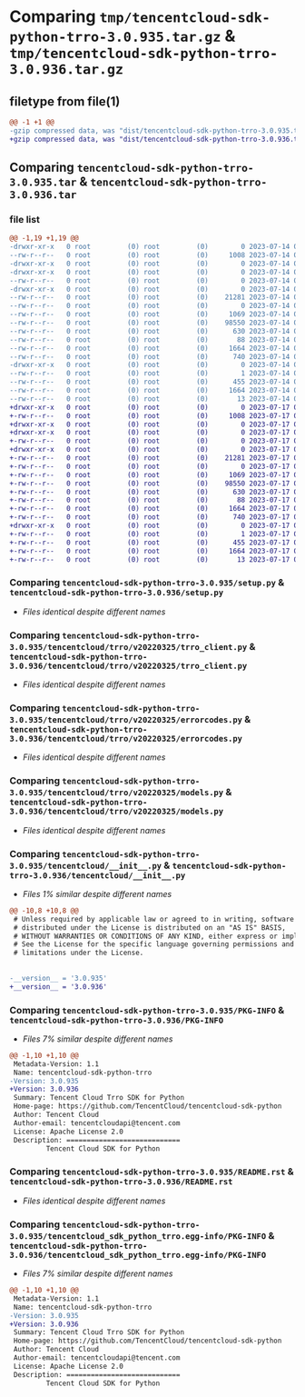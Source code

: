 # Comparing `tmp/tencentcloud-sdk-python-trro-3.0.935.tar.gz` & `tmp/tencentcloud-sdk-python-trro-3.0.936.tar.gz`

## filetype from file(1)

```diff
@@ -1 +1 @@
-gzip compressed data, was "dist/tencentcloud-sdk-python-trro-3.0.935.tar", last modified: Fri Jul 14 00:41:43 2023, max compression
+gzip compressed data, was "dist/tencentcloud-sdk-python-trro-3.0.936.tar", last modified: Mon Jul 17 00:38:41 2023, max compression
```

## Comparing `tencentcloud-sdk-python-trro-3.0.935.tar` & `tencentcloud-sdk-python-trro-3.0.936.tar`

### file list

```diff
@@ -1,19 +1,19 @@
-drwxr-xr-x   0 root         (0) root         (0)        0 2023-07-14 00:41:43.000000 tencentcloud-sdk-python-trro-3.0.935/
--rw-r--r--   0 root         (0) root         (0)     1008 2023-07-14 00:41:42.000000 tencentcloud-sdk-python-trro-3.0.935/setup.py
-drwxr-xr-x   0 root         (0) root         (0)        0 2023-07-14 00:41:43.000000 tencentcloud-sdk-python-trro-3.0.935/tencentcloud/
-drwxr-xr-x   0 root         (0) root         (0)        0 2023-07-14 00:41:43.000000 tencentcloud-sdk-python-trro-3.0.935/tencentcloud/trro/
--rw-r--r--   0 root         (0) root         (0)        0 2023-07-14 00:41:42.000000 tencentcloud-sdk-python-trro-3.0.935/tencentcloud/trro/__init__.py
-drwxr-xr-x   0 root         (0) root         (0)        0 2023-07-14 00:41:43.000000 tencentcloud-sdk-python-trro-3.0.935/tencentcloud/trro/v20220325/
--rw-r--r--   0 root         (0) root         (0)    21281 2023-07-14 00:41:42.000000 tencentcloud-sdk-python-trro-3.0.935/tencentcloud/trro/v20220325/trro_client.py
--rw-r--r--   0 root         (0) root         (0)        0 2023-07-14 00:41:42.000000 tencentcloud-sdk-python-trro-3.0.935/tencentcloud/trro/v20220325/__init__.py
--rw-r--r--   0 root         (0) root         (0)     1069 2023-07-14 00:41:42.000000 tencentcloud-sdk-python-trro-3.0.935/tencentcloud/trro/v20220325/errorcodes.py
--rw-r--r--   0 root         (0) root         (0)    98550 2023-07-14 00:41:42.000000 tencentcloud-sdk-python-trro-3.0.935/tencentcloud/trro/v20220325/models.py
--rw-r--r--   0 root         (0) root         (0)      630 2023-07-14 00:41:42.000000 tencentcloud-sdk-python-trro-3.0.935/tencentcloud/__init__.py
--rw-r--r--   0 root         (0) root         (0)       88 2023-07-14 00:41:43.000000 tencentcloud-sdk-python-trro-3.0.935/setup.cfg
--rw-r--r--   0 root         (0) root         (0)     1664 2023-07-14 00:41:43.000000 tencentcloud-sdk-python-trro-3.0.935/PKG-INFO
--rw-r--r--   0 root         (0) root         (0)      740 2023-07-14 00:41:42.000000 tencentcloud-sdk-python-trro-3.0.935/README.rst
-drwxr-xr-x   0 root         (0) root         (0)        0 2023-07-14 00:41:43.000000 tencentcloud-sdk-python-trro-3.0.935/tencentcloud_sdk_python_trro.egg-info/
--rw-r--r--   0 root         (0) root         (0)        1 2023-07-14 00:41:43.000000 tencentcloud-sdk-python-trro-3.0.935/tencentcloud_sdk_python_trro.egg-info/dependency_links.txt
--rw-r--r--   0 root         (0) root         (0)      455 2023-07-14 00:41:43.000000 tencentcloud-sdk-python-trro-3.0.935/tencentcloud_sdk_python_trro.egg-info/SOURCES.txt
--rw-r--r--   0 root         (0) root         (0)     1664 2023-07-14 00:41:43.000000 tencentcloud-sdk-python-trro-3.0.935/tencentcloud_sdk_python_trro.egg-info/PKG-INFO
--rw-r--r--   0 root         (0) root         (0)       13 2023-07-14 00:41:43.000000 tencentcloud-sdk-python-trro-3.0.935/tencentcloud_sdk_python_trro.egg-info/top_level.txt
+drwxr-xr-x   0 root         (0) root         (0)        0 2023-07-17 00:38:41.000000 tencentcloud-sdk-python-trro-3.0.936/
+-rw-r--r--   0 root         (0) root         (0)     1008 2023-07-17 00:38:41.000000 tencentcloud-sdk-python-trro-3.0.936/setup.py
+drwxr-xr-x   0 root         (0) root         (0)        0 2023-07-17 00:38:41.000000 tencentcloud-sdk-python-trro-3.0.936/tencentcloud/
+drwxr-xr-x   0 root         (0) root         (0)        0 2023-07-17 00:38:41.000000 tencentcloud-sdk-python-trro-3.0.936/tencentcloud/trro/
+-rw-r--r--   0 root         (0) root         (0)        0 2023-07-17 00:38:41.000000 tencentcloud-sdk-python-trro-3.0.936/tencentcloud/trro/__init__.py
+drwxr-xr-x   0 root         (0) root         (0)        0 2023-07-17 00:38:41.000000 tencentcloud-sdk-python-trro-3.0.936/tencentcloud/trro/v20220325/
+-rw-r--r--   0 root         (0) root         (0)    21281 2023-07-17 00:38:41.000000 tencentcloud-sdk-python-trro-3.0.936/tencentcloud/trro/v20220325/trro_client.py
+-rw-r--r--   0 root         (0) root         (0)        0 2023-07-17 00:38:41.000000 tencentcloud-sdk-python-trro-3.0.936/tencentcloud/trro/v20220325/__init__.py
+-rw-r--r--   0 root         (0) root         (0)     1069 2023-07-17 00:38:41.000000 tencentcloud-sdk-python-trro-3.0.936/tencentcloud/trro/v20220325/errorcodes.py
+-rw-r--r--   0 root         (0) root         (0)    98550 2023-07-17 00:38:41.000000 tencentcloud-sdk-python-trro-3.0.936/tencentcloud/trro/v20220325/models.py
+-rw-r--r--   0 root         (0) root         (0)      630 2023-07-17 00:38:41.000000 tencentcloud-sdk-python-trro-3.0.936/tencentcloud/__init__.py
+-rw-r--r--   0 root         (0) root         (0)       88 2023-07-17 00:38:41.000000 tencentcloud-sdk-python-trro-3.0.936/setup.cfg
+-rw-r--r--   0 root         (0) root         (0)     1664 2023-07-17 00:38:41.000000 tencentcloud-sdk-python-trro-3.0.936/PKG-INFO
+-rw-r--r--   0 root         (0) root         (0)      740 2023-07-17 00:38:41.000000 tencentcloud-sdk-python-trro-3.0.936/README.rst
+drwxr-xr-x   0 root         (0) root         (0)        0 2023-07-17 00:38:41.000000 tencentcloud-sdk-python-trro-3.0.936/tencentcloud_sdk_python_trro.egg-info/
+-rw-r--r--   0 root         (0) root         (0)        1 2023-07-17 00:38:41.000000 tencentcloud-sdk-python-trro-3.0.936/tencentcloud_sdk_python_trro.egg-info/dependency_links.txt
+-rw-r--r--   0 root         (0) root         (0)      455 2023-07-17 00:38:41.000000 tencentcloud-sdk-python-trro-3.0.936/tencentcloud_sdk_python_trro.egg-info/SOURCES.txt
+-rw-r--r--   0 root         (0) root         (0)     1664 2023-07-17 00:38:41.000000 tencentcloud-sdk-python-trro-3.0.936/tencentcloud_sdk_python_trro.egg-info/PKG-INFO
+-rw-r--r--   0 root         (0) root         (0)       13 2023-07-17 00:38:41.000000 tencentcloud-sdk-python-trro-3.0.936/tencentcloud_sdk_python_trro.egg-info/top_level.txt
```

### Comparing `tencentcloud-sdk-python-trro-3.0.935/setup.py` & `tencentcloud-sdk-python-trro-3.0.936/setup.py`

 * *Files identical despite different names*

### Comparing `tencentcloud-sdk-python-trro-3.0.935/tencentcloud/trro/v20220325/trro_client.py` & `tencentcloud-sdk-python-trro-3.0.936/tencentcloud/trro/v20220325/trro_client.py`

 * *Files identical despite different names*

### Comparing `tencentcloud-sdk-python-trro-3.0.935/tencentcloud/trro/v20220325/errorcodes.py` & `tencentcloud-sdk-python-trro-3.0.936/tencentcloud/trro/v20220325/errorcodes.py`

 * *Files identical despite different names*

### Comparing `tencentcloud-sdk-python-trro-3.0.935/tencentcloud/trro/v20220325/models.py` & `tencentcloud-sdk-python-trro-3.0.936/tencentcloud/trro/v20220325/models.py`

 * *Files identical despite different names*

### Comparing `tencentcloud-sdk-python-trro-3.0.935/tencentcloud/__init__.py` & `tencentcloud-sdk-python-trro-3.0.936/tencentcloud/__init__.py`

 * *Files 1% similar despite different names*

```diff
@@ -10,8 +10,8 @@
 # Unless required by applicable law or agreed to in writing, software
 # distributed under the License is distributed on an "AS IS" BASIS,
 # WITHOUT WARRANTIES OR CONDITIONS OF ANY KIND, either express or implied.
 # See the License for the specific language governing permissions and
 # limitations under the License.
 
 
-__version__ = '3.0.935'
+__version__ = '3.0.936'
```

### Comparing `tencentcloud-sdk-python-trro-3.0.935/PKG-INFO` & `tencentcloud-sdk-python-trro-3.0.936/PKG-INFO`

 * *Files 7% similar despite different names*

```diff
@@ -1,10 +1,10 @@
 Metadata-Version: 1.1
 Name: tencentcloud-sdk-python-trro
-Version: 3.0.935
+Version: 3.0.936
 Summary: Tencent Cloud Trro SDK for Python
 Home-page: https://github.com/TencentCloud/tencentcloud-sdk-python
 Author: Tencent Cloud
 Author-email: tencentcloudapi@tencent.com
 License: Apache License 2.0
 Description: ============================
         Tencent Cloud SDK for Python
```

### Comparing `tencentcloud-sdk-python-trro-3.0.935/README.rst` & `tencentcloud-sdk-python-trro-3.0.936/README.rst`

 * *Files identical despite different names*

### Comparing `tencentcloud-sdk-python-trro-3.0.935/tencentcloud_sdk_python_trro.egg-info/PKG-INFO` & `tencentcloud-sdk-python-trro-3.0.936/tencentcloud_sdk_python_trro.egg-info/PKG-INFO`

 * *Files 7% similar despite different names*

```diff
@@ -1,10 +1,10 @@
 Metadata-Version: 1.1
 Name: tencentcloud-sdk-python-trro
-Version: 3.0.935
+Version: 3.0.936
 Summary: Tencent Cloud Trro SDK for Python
 Home-page: https://github.com/TencentCloud/tencentcloud-sdk-python
 Author: Tencent Cloud
 Author-email: tencentcloudapi@tencent.com
 License: Apache License 2.0
 Description: ============================
         Tencent Cloud SDK for Python
```

